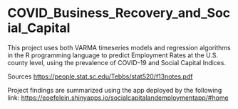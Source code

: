 # COVID_Business_Recovery_and_Social_Capital
This project uses both VARMA timeseries models and regression algorithms in the R programming language to predict Employment Rates at the U.S. county level, using the prevalence of COVID-19 and Social Capital Indices.

Sources
https://people.stat.sc.edu/Tebbs/stat520/f13notes.pdf

Project findings are summarized using the app deployed by the following link:
https://eoefelein.shinyapps.io/socialcapitalandemploymentapp/#home
